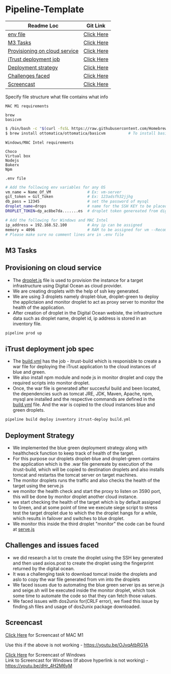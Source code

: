 # Pipeline-Template
| Readme Loc | Git Link |
| ----- | ----- |
| [env file](#env_file) |[Click Here](#env_file) |
| [M3 Tasks ](#m3_tag) | [Click Here](yaml/build.yml) |
| [Provisioning on cloud service](#provision_tag) | [Click Here](/lib/droplet.js) |
| [iTrust deployment job](#deployment_tag) | [Click Here](/lib/deployer.js) |
| [Deployment strategy](#strategy_tag) | [Click Here](/lib/serve.js) |
| [Challenges faced](#challenges_tag) | [Click Here](#challenges_tag) |
| [Screencast ](#screencast_tag) | [Click Here](#screencast_tag)



Specify file structure what file contains what info



```MAC M1 requirements```

```text
brew
basicvm
```

``` bash
$ /bin/bash -c "$(curl -fsSL https://raw.githubusercontent.com/Homebrew/install/HEAD/install.sh)" # To install brew
$ brew install ottomatica/ottomatica/basicvm          # To install basicvm
```

```Windows/MAC Intel requirements```

```text
Choco
Virtual box
Nodejs
Bakerx
Npm
```

<a name = "env_file"></a>

```.env file```
```bash
# Add the following env variables for any OS
vm_name = Name_Of_VM                # Ex: vm-server
git_token = Git_Token               # Ex: 123adsfh32jjhg
db_pass = 12345                     # set the password of mysql 
droplet_name=drops                  # name for the SSH KEY to be placed inside the digital ocean
DROPLET_TOKEN=dp_ac8be7da.......es  # droplet token genereated from digital ocean 

# Add the following for Windows and MAC Intel
ip_address = 192.168.52.100         # Any ip can be assigned
memory = 4096                       # RAM to be assigned for vm --Recommended to use atleast 4GB
# Please make sure no comment lines are in .env file
```
<a name = "m3_tag"></a>
## M3 Tasks
<a name = "provision_tag"></a>
## Provisioning on cloud service
* The [droplet.js](/lib/droplet.js) file is used to provision the instance for a target infrastructure using Digital Ocean as cloud provider. 
* We are creating droplets with the help of ssh key generated.
* We are using 3 droplets namely  droplet-blue, droplet-green to deploy the applictaion and monitor droplet to act as proxy server to monitor the health of the application.
* After creation of droplet in the Digital Ocean webiste, the infrastructure data such as droplet name, droplet id, ip address is stored in an inventory file.


```bash
pipeline prod up
```

<a name = "deployment_tag"></a>
## iTrust deployment job spec

* The [build.yml](/yaml/build.yml) has the job - itrust-build which is responisble to create a war file for deploying the iTrust application to the cloud instances of blue and green.
* We also install npm module and node js in monitor droplet and copy the required scripts into monitor droplet.
* Once, the war file is generated after succesful build and been located, the dependencies such as tomcat JRE, JDK, Maven, Apache, npm, mysql are installed and the respective commands are defined in the [build.yml](/yaml/build.yml) file. And the war is copied to the cloud instances blue and green droplets.

```bash
pipeline build deploy inventory itrust-deploy build.yml
```

<a name = "strategy_tag"></a>
## Deployment Strategy
*   We implemented the blue green deployment strategy along with healthcheck function to keep track of health of the target.
*   For this purpose our droplets droplet-blue and droplet-green contains the application which is the .war file genereate by execution of the itrust-build, which will be copied to destination droplets and also installs tomcat and restartss the tomcat server on target machines.
*   The monitor droplets runs the traffic and also checks the health of the target using the serve.js
*  we monitor the health check and start the proxy to listen on 3590 port, this will be done by monitor droplet another cloud instance.
*  we start checking the health of the target which is by default assigned to Green, and at some point of time we execute siege script to stress test the target droplet due to which the the droplet hangs for a while, which results in failover and switches to blue droplet.
*  We monitor this inside the third droplet "monitor" the code can be found at [serve.js](/lib/serve.js)
<a name = "challenges_tag"></a>
## Challenges and issues faced
* we did research a lot to create the droplet using the SSH key generated and then used axios.post to create the droplet using the fingerprint returned by the digital ocean.
* It was a challenging task to  download tomcat inside the droplets and aslo to copy the war file generated from vm into the droplets
* We faced issues  due to automating the blue green server ips as serve.js and seige.sh will be executed inside the monitor droplet, which took some time to automate the code so that they can fetch those values.
* We faced issues with dos2unix for(CRLF error), we fixed this issue by finding.sh files and usage of dos2unix package downloaded.

<a name = "screencast_tag"></a>
## Screencast 
[Click Here](https://youtu.be/OJvqAtbRG1A) for Screencast of MAC M1

Use this if the above is not working - https://youtu.be/OJvqAtbRG1A

[Click Here](https://youtu.be/dHr_4H2M6yM) for Screencast of Windows
<br>
Link to Screencast for Windows (If above hyperlink is not working) - https://youtu.be/dHr_4H2M6yM

